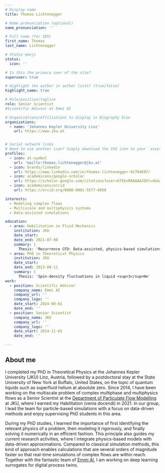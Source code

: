 ```yaml
---
# Display name
title: Thomas Lichtenegger

# Name pronunciation (optional)
name_pronunciation: ''

# Full name (for SEO)
first_name: Thomas
last_name: Lichtenegger

# Status emoji
status:
  icon: ''

# Is this the primary user of the site?
superuser: true

# Highlight the author in author lists? (true/false)
highlight_name: true

# Role/position/tagline
role: Senior Scientist
#Scientific Adivsor at Emmi AI

# Organizations/Affiliations to display in Biography blox
organizations:
  - name: 'Johannes Kepler University Linz'
    url: https://www.jku.at


# Social network links
# Need to use another icon? Simply download the SVG icon to your `assets/media/icons/` folder.
profiles:
  - icon: at-symbol
    url: 'mailto:thomas.lichtenegger@jku.at'
  - icon: brands/linkedin
    url: https://www.linkedin.com/in/thomas-lichtenegger-91704697/
  - icon: academicons/google-scholar
    url: https://scholar.google.com/citations?user=bTEkxR8AAAAJ&hl=de&oi=ao
  - icon: academicons/orcid
    url: https://orcid.org/0000-0001-5577-6058

interests:
  - Modeling complex flows
  - Multiscale and multiphysics systems
  - Data-assisted simulations

education:
  - area: Habilitation in Fluid Mechanics
    institution: JKU
    date_start: 
    date_end: 2021-07-08
    summary: |
      Thesis: 'Recurrence CFD: Data-assisted, physics-based simulations of multiphase flows'
  - area: PhD in Theoretical Physics
    institution: JKU
    date_start: 
    date_end: 2013-08-11
    summary: |
      Thesis: 'Spin-density fluctuations in liquid <sup>3</sup>He'
work:
  - position: Scientific Advisor
    company_name: Emmi AI
    company_url: ''
    company_logo: ''
    date_start: 2024-08-01
    date_end: ''
  - position: Senior Scientist
    company_name: JKU
    company_url: ''
    company_logo: ''
    date_start: 2014-11-01
    date_end: ''

---
```


## About me

I completed my PhD in Theoretical Physics at the Johannes Kepler University (JKU) Linz, Austria, followed by a postdoctoral stay at the State University of New York at Buffalo, United States, on the topic of quantum liquids such as superfluid helium at absolute zero. Since 2014, I have been working on the multiscale problem of complex multiphase and multiphysics flows as a Senior Scientist at the <a href="https://www.jku.at/institut-fuer-stroemungslehre-und-waermeuebertragung/pfm/"> Department of Particulate Flow Modelling</a> at JKU, where I earned my Habilitation (venia docendi) in 2021. In our group, I lead the team for particle-based simulations with a focus on data-driven methods and enjoy supervising PhD students in this area.

During my PhD studies, I learned the importance of first identifying the relevant physics of a problem, then modeling it rigorously, and finally solving it numerically in an efficient fashion. This principle also guides my current research activities, where I integrate physics-based models with data-driven approximations. Compared to classical simulation methods, this kind of approach enables calculations that are several orders of magnitude faster so that real-time simulations of complex flows are within reach. Together with the fantastic team of <a href="https://www.emmi.ai/"> Emmi AI</a>, I am working on deep learning surrogates for digital process twins.
